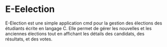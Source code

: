 # E-Eelection
E-Election est une simple application cmd pour la gestion des élections des  étudiants écrite en langage C. Elle permet de gérer les nouvelles et les anciennes  élections tout en affichant les détails des candidats, des résultats, et des votes.
